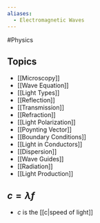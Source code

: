 ```yaml
---
aliases:
  - Electromagnetic Waves
---
```

#Physics 
## Topics
* [[Microscopy]]
* [[Wave Equation]]
* [[Light Types]]
* [[Reflection]]
* [[Transmission]]
* [[Refraction]]
* [[Light Polarization]]
* [[Poynting Vector]]
* [[Boundary Conditions]]
* [[Light in Conductors]]
* [[Dispersion]]
* [[Wave Guides]]
* [[Radiation]]
* [[Light Production]]
## $\displaystyle c=\lambda f$
* $\displaystyle c$ is the [[c|speed of light]]